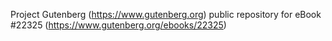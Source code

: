 Project Gutenberg (https://www.gutenberg.org) public repository for eBook #22325 (https://www.gutenberg.org/ebooks/22325)
